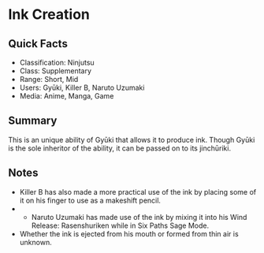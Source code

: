 # Ink Creation

## Quick Facts
- Classification: Ninjutsu
- Class: Supplementary
- Range: Short, Mid
- Users: Gyūki, Killer B, Naruto Uzumaki
- Media: Anime, Manga, Game

## Summary
This is an unique ability of Gyūki that allows it to produce ink. Though Gyūki is the sole inheritor of the ability, it can be passed on to its jinchūriki.

## Notes
- Killer B has also made a more practical use of the ink by placing some of it on his finger to use as a makeshift pencil.
- * Naruto Uzumaki has made use of the ink by mixing it into his Wind Release: Rasenshuriken while in Six Paths Sage Mode.
- Whether the ink is ejected from his mouth or formed from thin air is unknown.
